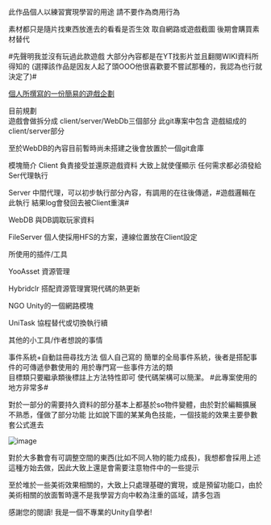 此作品個人以練習實現學習的用途 請不要作為商用行為

素材都只是隨片找東西放進去的看看是否生效  取自網路或遊戲截圖  後期會購買素材替代

#先聲明我並沒有玩過此款遊戲 大部分內容都是在YT找影片並且翻閱WIKI資料所得知的 (選擇該作品是因友人起了頭OOO他很喜歡要不嘗試那種的，我認為也行就決定了)#

[個人所撰寫的一份簡易的遊戲企劃](https://docs.google.com/document/d/1IsJkN7QeWTN0F6YH7nQXMLSK_4QRIg7m6XY9c1QVk_w/edit?tab=t.0#heading=h.raz8d8hqsao0)

目前規劃  
遊戲會做拆分成 client/server/WebDb三個部分 此git專案中包含  遊戲組成的client/server部分 

至於WebDB的內容目前暫時尚未搭建之後會放置於一個git倉庫

模塊簡介
Client 負責接受並還原遊戲資料 大致上就使僅顯示 任何需求都必須發給Ser代理執行

Server 中間代理，可以初步執行部分內容，有調用的在往後傳遞，#遊戲邏輯在此執行 結果log會發回去被Client重演#

WebDB  與DB調取玩家資料

FileServer 個人使採用HFS的方案，連線位置放在Client設定

所使用的插件/工具

YooAsset   資源管理

Hybridclr  搭配資源管理實現代碼的熱更新

NGO        Unity的一個網路模塊

UniTask    協程替代或切換執行續

其他的小工具/作者想說的事情

事件系統+自動註冊尋找方法 
    個人自己寫的 簡單的全局事件系統，後者是搭配事件的可傳遞參數使用的 用於專門寫一些事件方法的類  
    目標類只要繼承類後標註上方法特性即可  使代碼架構可以簡潔。 #此專案使用的地方非常多#
    
對於一部分的需要持久資料的部分基本上都基於so物件變體，由於對於編輯擴展不熟悉，僅做了部分功能
   比如說下圖的某某角色技能，一個技能的效果主要參數套公式進去
   
   ![image](https://github.com/user-attachments/assets/12d7c833-519a-4f23-9a61-8e263e6669a0) 
       
  對於大多數會有可調整空間的東西(比如不同人物的能力成長)，我想都會採用上述這種方始去做，因此大致上還是會需要注意物件中的一些提示

至於堆於一些美術效果相關的，大致上只處理基礎的實現，或是預留功能口，由於美術相關的放面暫時還不是我學習方向中較為注重的區域，請多包涵

感謝您的閱讀!   我是一個不專業的Unity自學者!





